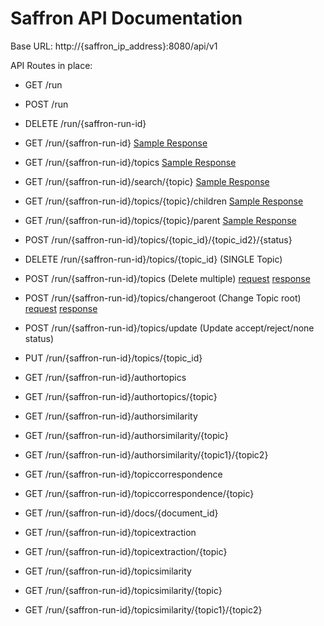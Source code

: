 Saffron API Documentation
=========================


Base URL: http://{saffron_ip_address}:8080/api/v1

API Routes in place:

* GET /run


* POST /run


* DELETE /run/{saffron-run-id}


* GET /run/{saffron-run-id}
    [Sample Response](https://gitlab.insight-centre.org/saffron/saffron/blob/master/examples/api/get_run_response.json)

* GET /run/{saffron-run-id}/topics
    [Sample Response](https://gitlab.insight-centre.org/saffron/saffron/blob/master/examples/api/get_topics_response.json)

* GET /run/{saffron-run-id}/search/{topic}
    [Sample Response](https://gitlab.insight-centre.org/saffron/saffron/blob/master/examples/api/get_search_response.json)

* GET /run/{saffron-run-id}/topics/{topic}/children
    [Sample Response](https://gitlab.insight-centre.org/saffron/saffron/blob/master/examples/api/get_children_response.json)
 
* GET /run/{saffron-run-id}/topics/{topic}/parent
    [Sample Response](https://gitlab.insight-centre.org/saffron/saffron/blob/master/examples/api/get_parent_response.json)


* POST /run/{saffron-run-id}/topics/{topic_id}/{topic_id2}/{status}
    


* DELETE /run/{saffron-run-id}/topics/{topic_id} (SINGLE Topic)



* POST /run/{saffron-run-id}/topics (Delete multiple)
    [request](https://gitlab.insight-centre.org/saffron/saffron/blob/master/examples/api/delete_many_req.json)
    [response](https://gitlab.insight-centre.org/saffron/saffron/blob/master/examples/api/delete_many_response.json)


* POST /run/{saffron-run-id}/topics/changeroot (Change Topic root)
    [request](https://gitlab.insight-centre.org/saffron/saffron/blob/master/examples/api/change_root_rq.json)
    [response](https://gitlab.insight-centre.org/saffron/saffron/blob/master/examples/api/change_root_resp.json)


* POST /run/{saffron-run-id}/topics/update (Update accept/reject/none status)


* PUT /run/{saffron-run-id}/topics/{topic_id}

 
* GET /run/{saffron-run-id}/authortopics

 
* GET /run/{saffron-run-id}/authortopics/{topic}


* GET /run/{saffron-run-id}/authorsimilarity


* GET /run/{saffron-run-id}/authorsimilarity/{topic}


* GET /run/{saffron-run-id}/authorsimilarity/{topic1}/{topic2} 


* GET /run/{saffron-run-id}/topiccorrespondence


* GET /run/{saffron-run-id}/topiccorrespondence/{topic}


* GET /run/{saffron-run-id}/docs/{document_id}
 

* GET /run/{saffron-run-id}/topicextraction


* GET /run/{saffron-run-id}/topicextraction/{topic}


* GET /run/{saffron-run-id}/topicsimilarity


* GET /run/{saffron-run-id}/topicsimilarity/{topic}


* GET /run/{saffron-run-id}/topicsimilarity/{topic1}/{topic2}





